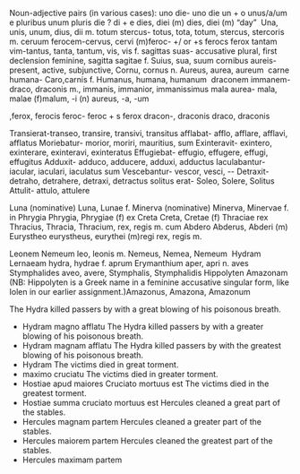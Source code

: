 
Noun-adjective pairs (in various cases):
uno die- uno die un + o unus/a/um e pluribus unum pluris die ? di + e dies, diei (m) dies, diei (m) “day” 
Una, unis, unum, dius, dii m.
totum stercus- totus, tota, totum, stercus, stercoris m.
ceruum ferocem-cervus, cervi (m)feroc- +/ or +s ferocs ferox
tantam vim-tantus, tanta, tantum, vis, vis f.
sagittas suas- accusative plural, first declension feminine, sagitta sagitae f. Suius, sua, suum
cornibus aureis-present, active, subjunctive, Cornu, cornus n. Aureus, aurea, aureum 
carne humana- Caro,carnis f. Humanus, humana, humanum 
draconem immanem-draco, draconis m., immanis, immanior, immanissimus
mala aurea- mala, malae (f)malum, -i (n) aureus, -a, -um 

,ferox, ferocis feroc- feroc + s ferox dracon-,  draconis draco, draconis

Transierat-transeo, transire, transivi, transitus
afflabat- afflo, afflare, afflavi, afflatus
Moriebatur- morior, moriri, mauritius, sum
Exinteravit- exintero, exinterare, exinteravi, exinteratus
Effugiebat- effugio, effugere, effugi, effugitus
Adduxit- adduco, adducere, adduxi, adductus
Iaculabantur- iacular, iaculari, iaculatus sum
Vescebantur- vescor, vesci, --
Detraxit- detraho, detrahere, detraxi, detractus
solitus erat- Soleo, Solere, Solitus
Attulit- attulo, attulere

Luna (nominative) Luna, Lunae f.
Minerva (nominative) Minerva, Minervae f.
in Phrygia Phrygia, Phrygiae (f)
ex Creta Creta, Cretae (f)
Thraciae rex Thracius, Thracia, Thracium, rex, regis m.
cum Abdero Abderus, Abderi (m)
Eurystheo eurystheus, eurythei (m)regi rex, regis m.

Leonem Nemeum leo, leonis m. Nemeus, Nemea, Nemeum 
Hydram Lernaeam hydra, hydrae f. 
aprum Erymanthium aper, apri n. 
aves Stymphalides aveo, avere, Stymphalis, Stymphalidis
Hippolyten Amazonam (NB: Hippolyten is a Greek name in a feminine accusative singular form, like Iolen in our earlier assignment.)Amazonus, Amazona, Amazonum


The Hydra killed passers by with a great blowing of his poisonous breath.
- Hydram magno afflatu
The Hydra killed passers by with a greater blowing of his poisonous breath.
- Hydram magnam afflatu
The Hydra killed passers by with the greatest blowing of his poisonous breath.
- Hydram 
The victims died in great torment.
- maximo  cruciatu
The victims died in greater torment.
- Hostiae apud maiores
Cruciato mortuus est
The victims died in the greatest torment.
- Hostiae summa cruciato
mortuus est
Hercules cleaned a great part of the stables.
- Hercules magnam partem
Hercules cleaned a greater part of the stables.
- Hercules maiorem partem
Hercules cleaned the greatest part of the stables.
- Hercules maximam partem 



